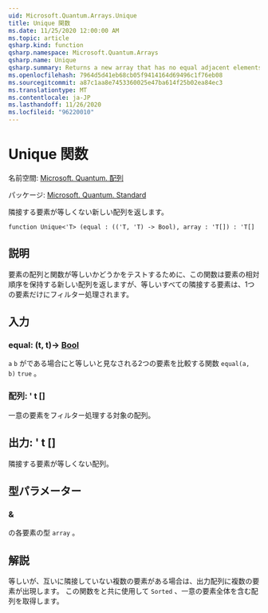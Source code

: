 ```yaml
---
uid: Microsoft.Quantum.Arrays.Unique
title: Unique 関数
ms.date: 11/25/2020 12:00:00 AM
ms.topic: article
qsharp.kind: function
qsharp.namespace: Microsoft.Quantum.Arrays
qsharp.name: Unique
qsharp.summary: Returns a new array that has no equal adjacent elements.
ms.openlocfilehash: 7964d5d41eb68cb05f9414164d69496c1f76eb08
ms.sourcegitcommit: a87c1aa8e7453360025e47ba614f25b02ea84ec3
ms.translationtype: MT
ms.contentlocale: ja-JP
ms.lasthandoff: 11/26/2020
ms.locfileid: "96220010"
---
```

# <a name="unique-function"></a>Unique 関数

名前空間: [Microsoft. Quantum. 配列](xref:Microsoft.Quantum.Arrays)

パッケージ: [Microsoft. Quantum. Standard](https://nuget.org/packages/Microsoft.Quantum.Standard)


隣接する要素が等しくない新しい配列を返します。

```qsharp
function Unique<'T> (equal : (('T, 'T) -> Bool), array : 'T[]) : 'T[]
```


## <a name="description"></a>説明

要素の配列と関数が等しいかどうかをテストするために、この関数は要素の相対順序を保持する新しい配列を返しますが、等しいすべての隣接する要素は、1つの要素だけにフィルター処理されます。

## <a name="input"></a>入力

### <a name="equal--tt---bool"></a>equal: (t, t)-> [Bool](xref:microsoft.quantum.lang-ref.bool)

`a` `b` がである場合にと等しいと見なされる2つの要素を比較する関数 `equal(a, b)` `true` 。


### <a name="array--t"></a>配列: ' t []

一意の要素をフィルター処理する対象の配列。



## <a name="output--t"></a>出力: ' t []

隣接する要素が等しくない配列。

## <a name="type-parameters"></a>型パラメーター

### <a name="t"></a>&

の各要素の型 `array` 。

## <a name="remarks"></a>解説

等しいが、互いに隣接していない複数の要素がある場合は、出力配列に複数の要素が出現します。  この関数をと共に使用して `Sorted` 、一意の要素全体を含む配列を取得します。